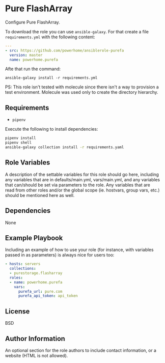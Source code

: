 Pure FlashArray
===============

Configure Pure FlashArray.

To download the role you can use `ansible-galaxy`. For that create a file `requirements.yml` with the following content:

```yaml
---
- src: https://github.com/powerhome/ansiblerole-purefa
  version: master
  name: powerhome.purefa
```

Afte that run the command:
```
ansible-galaxy install -r requirements.yml
```

PS: This role isn't tested with molecule since there isn't a way to provision a test environment. Molecule was used only to create the directory hierarchy.

Requirements
------------

* `pipenv`

Execute the following to install dependencies:
```sh
pipenv install
pipenv shell
ansible-galaxy collection install -r requirements.yaml
```

Role Variables
--------------

A description of the settable variables for this role should go here, including
any variables that are in defaults/main.yml, vars/main.yml, and any variables
that can/should be set via parameters to the role. Any variables that are read
from other roles and/or the global scope (ie. hostvars, group vars, etc.) should
be mentioned here as well.

Dependencies
------------

None

Example Playbook
----------------

Including an example of how to use your role (for instance, with variables
passed in as parameters) is always nice for users too:
```yaml
- hosts: servers
  collections:
  - purestorage.flasharray
  roles:
  - name: powerhome.purefa
    vars:
      purefa_url: pure.com
      purefa_api_token: api_token
```

License
-------

BSD

Author Information
------------------

An optional section for the role authors to include contact information, or a
website (HTML is not allowed).
